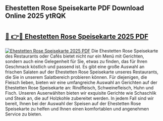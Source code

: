 ## Ehestetten Rose Speisekarte PDF Download Online 2025 ytRQK

# <h2><a href="http://gc92b8.nevu.top/?p=Ehestetten+Rose+Speisekarte">🔗 👉🔴 Ehestetten Rose Speisekarte 2025 PDF</a></h2>

[![Ehestetten Rose Speisekarte 2025 PDF](https://i.imgur.com/dBaPXMq.png)](http://gc92b8.nevu.top/?p=Ehestetten+Rose+Speisekarte)
Die Ehestetten Rose Speisekarte des Restaurants oder Cafés bietet nicht nur ein Menü mit Gerichten, sondern auch eine Gelegenheit für Sie, etwas zu finden, das für Ihren Geschmack köstlich und passend ist. Es gibt eine große Auswahl an frischen Salaten auf der Ehestetten Rose Speisekarte unseres Restaurants, die Sie in unserem Salatbereich probieren können. Für diejenigen, die Fleisch lieben, bieten wir eine umfangreiche Auswahl an Gerichten auf der Ehestetten Rose Speisekarte an: Rindfleisch, Schweinefleisch, Huhn und Fisch. Unseren Auserwählten bieten wir exquisite Gerichte wie Schaschlik und Steak an, die auf Holzkohle zubereitet werden. In jedem Fall sind wir bereit, Ihnen bei der Auswahl der Speisen auf der Ehestetten Rose Speisekarte zu helfen und Ihnen einen komfortablen und angenehmen Service zu bieten.
